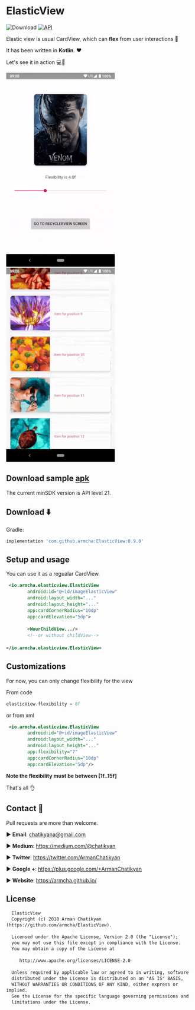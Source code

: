 # ElasticView

![Download](https://api.bintray.com/packages/armcha/maven/ElasticView/images/download.svg)
[![API](https://img.shields.io/badge/API-21%2B-brightgreen.svg?style=flat)](https://android-arsenal.com/api?level=21)

Elastic view is usual CardView, which can **flex** from user interactions 💪  

It has been written in **Kotlin**. ❤️  

Let's see it in action 💻📲

![](screens/first.gif)
![](screens/second.gif)

## Download sample [apk](https://github.com/armcha/ElasticView/blob/master/screens/sample.apk)

The current minSDK version is API level 21.
## Download :arrow_down:

Gradle:
```groovy
implementation 'com.github.armcha:ElasticView:0.9.0'
```

## Setup and usage
You can use it as a regualar CardView.

```xml
 <io.armcha.elasticview.ElasticView
        android:id="@+id/imageElasticView"
        android:layout_width="..."
        android:layout_height="..."
        app:cardCornerRadius="10dp"
        app:cardElevation="5dp">
  
        <WourChildView.../>
        <!--or without childView-->
  
</io.armcha.elasticview.ElasticView>
```

## Customizations
For now, you can only change flexibility for the view

From code
```kotlin
elasticView.flexibility = 8f
```

or from xml

```xml
 <io.armcha.elasticview.ElasticView
        android:id="@+id/imageElasticView"
        android:layout_width="..."
        android:layout_height="..."
        app:flexibility="7"
        app:cardCornerRadius="10dp"
        app:cardElevation="5dp"/>
```

**Note the flexibility must be between [1f..15f]**


That's all :ok_hand:

## Contact :book:

Pull requests are more than welcome.


:arrow_forward:  **Email**: chatikyana@gmail.com

:arrow_forward:  **Medium**: https://medium.com/@chatikyan

:arrow_forward:  **Twitter**: https://twitter.com/ArmanChatikyan

:arrow_forward:  **Google +**: https://plus.google.com/+ArmanChatikyan

:arrow_forward:  **Website**: https://armcha.github.io/

License
--------

      ElasticView
      Copyright (c) 2018 Arman Chatikyan (https://github.com/armcha/ElasticView).

      Licensed under the Apache License, Version 2.0 (the "License");
      you may not use this file except in compliance with the License.
      You may obtain a copy of the License at

         http://www.apache.org/licenses/LICENSE-2.0

      Unless required by applicable law or agreed to in writing, software
      distributed under the License is distributed on an "AS IS" BASIS,
      WITHOUT WARRANTIES OR CONDITIONS OF ANY KIND, either express or implied.
      See the License for the specific language governing permissions and
      limitations under the License.
